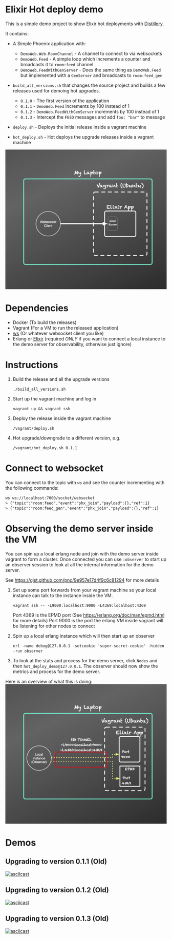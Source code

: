 # Elixir Hot deploy demo

This is a simple demo project to show Elixir hot deployments with [Distillery](https://github.com/bitwalker/distillery).

It contains:
* A Simple Phoenix application with:
  * `DemoWeb.Web.RoomChannel` - A channel to connect to via websockets
  * `DemoWeb.Feed` - A simple loop which increments a counter and broadcasts it
     to `room:feed` channel
  * `DemoWeb.FeedWithGenServer` - Does the same thing as `DemoWeb.Feed` but
     implemented with a `GenServer` and broadcasts to `room:feed_gen`

* `build_all_versions.sh` that changes the source project and builds a few releases used
  for demoing hot upgrades.

  * `0.1.0` - The first version of the application
  * `0.1.1` - `DemoWeb.Feed` increments by 100 instead of 1
  * `0.1.2` - `DemoWeb.FeedWithGenServer` increments by 100 instead of 1
  * `0.1.3` - Intercept the `FEED` messages and add `foo: "bar"` to message

* `deploy.sh` - Deploys the initial release inside a vagrant machine
* `hot_deploy.sh` - Hot deploys the upgrade releases inside a vagrant machine

![Overview](images/Demo.jpg)

# Dependencies

* Docker (To build the releases)
* Vagrant (For a VM to run the released application)
* [ws](https://github.com/hashrocket/ws) (Or whatever websocket client you like)
* Erlang or [Elixir](https://elixir-lang.org/install.html#distributions) (required *ONLY* if you want to connect a local instance to the demo server for observability, otherwise just ignore)

# Instructions

1. Build the release and all the upgrade versions
   ```
   ./build_all_versions.sh
   ```
2. Start up the vagrant machine and log in
   ```
   vagrant up && vagrant ssh
   ```
3. Deploy the release inside the vagrant machine
   ```
   /vagrant/deploy.sh
   ```
4. Hot upgrade/downgrade to a different version, e.g.
   ```
   /vagrant/hot_deploy.sh 0.1.1
   ```

# Connect to websocket
You can connect to the topic with `ws` and see the counter incrementing with the following commands:
```
ws ws://localhost:7000/socket/websocket
> {"topic":"room:feed","event":"phx_join","payload":{},"ref":1}
> {"topic":"room:feed_gen","event":"phx_join","payload":{},"ref":1}
```

# Observing the demo server inside the VM
You can spin up a local erlang node and join with the demo server inside vagrant to form a cluster.
Once connected you can use `:observer` to start up an observer session to look at all the internal
information for the demo server.

See https://gist.github.com/pnc/9e957e17d4f9c6c81294 for more details

1. Set up some port forwards from your vagrant machine so your local
   instance can talk to the instance inside the VM.

    ```
    vagrant ssh -- -L9000:localhost:9000 -L4369:localhost:4369
    ```

    Port 4369 is the EPMD port (See https://erlang.org/doc/man/epmd.html for more details)
    Port 9000 is the port the erlang VM inside vagrant will be listening for other nodes to connect

2. Spin up a local erlang instance which will then start up an observer

    ```
    erl -name debug@127.0.0.1 -setcookie 'super-secret-cookie' -hidden -run observer
    ```

3. To look at the stats and process for the demo server, click `Nodes` and then `hot_deploy_demo@127.0.0.1`.
   The observer should now show the metrics and process for the demo server.

Here is an overview of what this is doing:
![Overview](images/observer_tunnel.jpg)


# Demos

## Upgrading to version 0.1.1 (Old)
[![asciicast](https://asciinema.org/a/0npddfmYVcPYR8N52ADmuCrKM.png)](https://asciinema.org/a/0npddfmYVcPYR8N52ADmuCrKM)

## Upgrading to version 0.1.2 (Old)
[![asciicast](https://asciinema.org/a/AzycbEQbF0tmFvbrz2sGWqzdh.png)](https://asciinema.org/a/AzycbEQbF0tmFvbrz2sGWqzdh)

## Upgrading to version 0.1.3 (Old)
[![asciicast](https://asciinema.org/a/6wP3YQM8JEA23wTezNyNR6tup.png)](https://asciinema.org/a/6wP3YQM8JEA23wTezNyNR6tup)
